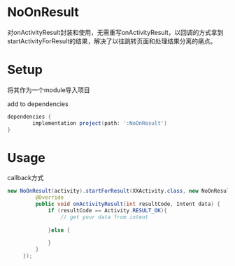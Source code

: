 # NoOnResult
对onActivityResult封装和使用，无需重写onActivityResult，以回调的方式拿到startActivityForResult的结果，解决了以往跳转页面和处理结果分离的痛点。
# Setup

将其作为一个module导入项目

add to dependencies

```groovy
dependencies {
        implementation project(path: ':NoOnResult')
}
```

# Usage

callback方式

```java
new NoOnResult(activity).startForResult(XXActivity.class, new NoOnResult.Callback() {
         @Override
         public void onActivityResult(int resultCode, Intent data) {
             if (resultCode == Activity.RESULT_OK){
                 // get your data from intent
                 
             }else {
                 
             }
         }
     });
```

